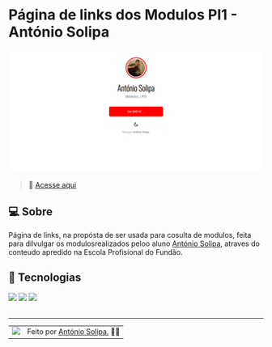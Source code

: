 # Página de links dos Modulos PI1 - António Solipa

![Imagem de resultado do projeto](./assets/Links.png)
<br>

> 🚀 <a href="#">Acesse aqui</a>

## 💻 Sobre

Página de links, na propósta de ser usada para cosulta de modulos, feita para dilvulgar os modulosrealizados peloo aluno <a href="https://github.com/asolipa1">António Solipa</a>, atraves do conteudo apredido na Escola Profisional do Fundão.


## 🧠 Tecnologias

<div>
    <img src="https://img.shields.io/badge/HTML5-E34F26?style=for-the-badge&logo=html5&logoColor=white" />
    <img src="https://img.shields.io/badge/CSS3-1572B6?style=for-the-badge&logo=css3&logoColor=white" />
    <img src="https://img.shields.io/badge/JavaScript-F7DF1E?style=for-the-badge&logo=javascript&logoColor=black" />
</div>
<br>

---

<table>
  <tr>
    <td>
      <img src="https://github.com/asolipa1.png" width="100px" />
    </td>
    <td>
      Feito por <a href="https://github.com/asolipa1">António Solipa.</a> 🙋‍♂️
    </td>
  </tr>
</table>
